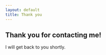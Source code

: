 ```yaml
---
layout: default
title: Thank you
---
```



<section class="section section--lg">
  <div class="section__container">
    <div class="section__header">
      <div class="section__title">
        <h1 class="section__lead">Thank you for contacting me!</h1>
      </div>
      <div class="section__subtitle editor">
        <p>I will get back to you shortly.</p>
      </div>
    </div>
  </div>
</section>
